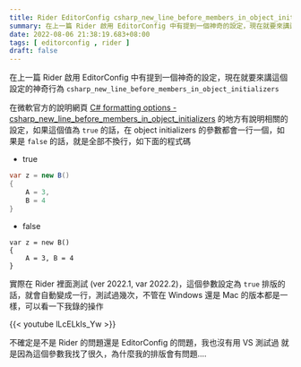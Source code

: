 ```yaml
---
title: Rider EditorConfig csharp_new_line_before_members_in_object_initializers
summary: 在上一篇 Rider 啟用 EditorConfig 中有提到一個神奇的設定，現在就要來講這個設定的神奇行為 csharp_new_line_before_members_in_object_initializers
date: 2022-08-06 21:38:19.683+08:00
tags: [ editorconfig , rider ]
draft: false
---
```


在上一篇 Rider 啟用 EditorConfig 中有提到一個神奇的設定，現在就要來講這個設定的神奇行為 `csharp_new_line_before_members_in_object_initializers`

在微軟官方的說明網頁 [C# formatting options - csharp_new_line_before_members_in_object_initializers](https://docs.microsoft.com/en-us/dotnet/fundamentals/code-analysis/style-rules/csharp-formatting-options#csharp_new_line_before_members_in_object_initializers) 的地方有說明相關的設定，如果這個值為 `true` 的話，在 object initializers 的參數都會一行一個，如果是 `false` 的話，就是全部不換行，如下面的程式碼

- true

```csharp
var z = new B()
{
    A = 3,
    B = 4
}
```

- false

```
var z = new B()
{
    A = 3, B = 4
}
```

實際在 Rider 裡面測試 (ver 2022.1, var 2022.2)，這個參數設定為 `true` 排版的話，就會自動變成一行，測試過幾次，不管在 Windows 還是 Mac 的版本都是一樣，可以看一下我錄的操作

{{< youtube lLcELkIs_Yw >}}

不確定是不是 Rider 的問題還是 EditorConfig 的問題，我也沒有用 VS 測試過
就是因為這個參數我找了很久，為什麼我的排版會有問題....
